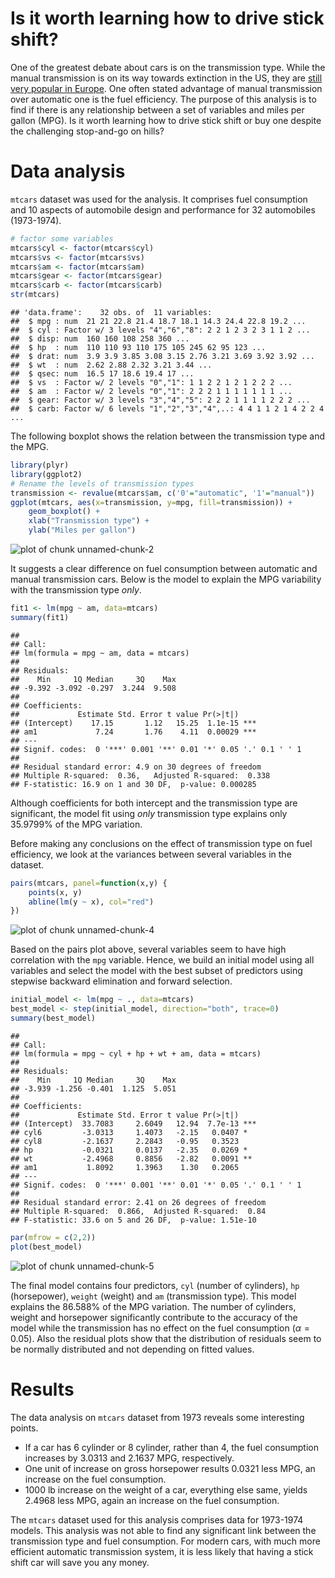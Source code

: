 # Is it worth learning how to drive stick shift?

One of the greatest debate about cars is on the transmission type. While
the manual transmission is on its way towards extinction in the US, they are
[still very popular in Europe](http://www.dctfacts.com/archive/2008/why-dual-clutch-technology-big-business.aspx).
One often stated advantage of manual
transmission over automatic one is the fuel efficiency. The purpose of
this analysis is to find if there is any relationship between a set of
variables and miles per gallon (MPG). Is it worth learning how to drive
stick shift or buy one despite the challenging stop-and-go on hills?

# Data analysis

`mtcars` dataset was used for the analysis. It comprises fuel consumption
and 10 aspects of automobile design and performance for 32 automobiles
(1973-1974).


```r
# factor some variables
mtcars$cyl <- factor(mtcars$cyl)
mtcars$vs <- factor(mtcars$vs)
mtcars$am <- factor(mtcars$am)
mtcars$gear <- factor(mtcars$gear)
mtcars$carb <- factor(mtcars$carb)
str(mtcars)
```

```
## 'data.frame':	32 obs. of  11 variables:
##  $ mpg : num  21 21 22.8 21.4 18.7 18.1 14.3 24.4 22.8 19.2 ...
##  $ cyl : Factor w/ 3 levels "4","6","8": 2 2 1 2 3 2 3 1 1 2 ...
##  $ disp: num  160 160 108 258 360 ...
##  $ hp  : num  110 110 93 110 175 105 245 62 95 123 ...
##  $ drat: num  3.9 3.9 3.85 3.08 3.15 2.76 3.21 3.69 3.92 3.92 ...
##  $ wt  : num  2.62 2.88 2.32 3.21 3.44 ...
##  $ qsec: num  16.5 17 18.6 19.4 17 ...
##  $ vs  : Factor w/ 2 levels "0","1": 1 1 2 2 1 2 1 2 2 2 ...
##  $ am  : Factor w/ 2 levels "0","1": 2 2 2 1 1 1 1 1 1 1 ...
##  $ gear: Factor w/ 3 levels "3","4","5": 2 2 2 1 1 1 1 2 2 2 ...
##  $ carb: Factor w/ 6 levels "1","2","3","4",..: 4 4 1 1 2 1 4 2 2 4 ...
```

The following boxplot shows the relation between the transmission type
and the MPG.


```r
library(plyr)
library(ggplot2)
# Rename the levels of transmission types
transmission <- revalue(mtcars$am, c('0'="automatic", '1'="manual"))
ggplot(mtcars, aes(x=transmission, y=mpg, fill=transmission)) +
    geom_boxplot() +
    xlab("Transmission type") +
    ylab("Miles per gallon")
```

![plot of chunk unnamed-chunk-2](figure/unnamed-chunk-2.png) 

It suggests a clear difference on fuel consumption between automatic
and manual transmission cars. Below is the model to explain the MPG
variability with the transmission type _only_.


```r
fit1 <- lm(mpg ~ am, data=mtcars)
summary(fit1)
```

```
## 
## Call:
## lm(formula = mpg ~ am, data = mtcars)
## 
## Residuals:
##    Min     1Q Median     3Q    Max 
## -9.392 -3.092 -0.297  3.244  9.508 
## 
## Coefficients:
##             Estimate Std. Error t value Pr(>|t|)    
## (Intercept)    17.15       1.12   15.25  1.1e-15 ***
## am1             7.24       1.76    4.11  0.00029 ***
## ---
## Signif. codes:  0 '***' 0.001 '**' 0.01 '*' 0.05 '.' 0.1 ' ' 1
## 
## Residual standard error: 4.9 on 30 degrees of freedom
## Multiple R-squared:  0.36,	Adjusted R-squared:  0.338 
## F-statistic: 16.9 on 1 and 30 DF,  p-value: 0.000285
```

Although coefficients for both intercept and the transmission type are
significant, the model fit using _only_ transmission type explains only
35.9799% of the MPG variation.



Before making any conclusions on the effect of transmission type on fuel
efficiency, we look at the variances between several variables in the dataset.


```r
pairs(mtcars, panel=function(x,y) {
    points(x, y)
    abline(lm(y ~ x), col="red")
})
```

![plot of chunk unnamed-chunk-4](figure/unnamed-chunk-4.png) 

Based on the pairs plot above, several variables seem to have high
correlation with the `mpg` variable. Hence, we build an initial model
using all variables and select the model with the best subset of
predictors using stepwise backward elimination and forward selection.


```r
initial_model <- lm(mpg ~ ., data=mtcars)
best_model <- step(initial_model, direction="both", trace=0)
summary(best_model)
```

```
## 
## Call:
## lm(formula = mpg ~ cyl + hp + wt + am, data = mtcars)
## 
## Residuals:
##    Min     1Q Median     3Q    Max 
## -3.939 -1.256 -0.401  1.125  5.051 
## 
## Coefficients:
##             Estimate Std. Error t value Pr(>|t|)    
## (Intercept)  33.7083     2.6049   12.94  7.7e-13 ***
## cyl6         -3.0313     1.4073   -2.15   0.0407 *  
## cyl8         -2.1637     2.2843   -0.95   0.3523    
## hp           -0.0321     0.0137   -2.35   0.0269 *  
## wt           -2.4968     0.8856   -2.82   0.0091 ** 
## am1           1.8092     1.3963    1.30   0.2065    
## ---
## Signif. codes:  0 '***' 0.001 '**' 0.01 '*' 0.05 '.' 0.1 ' ' 1
## 
## Residual standard error: 2.41 on 26 degrees of freedom
## Multiple R-squared:  0.866,	Adjusted R-squared:  0.84 
## F-statistic: 33.6 on 5 and 26 DF,  p-value: 1.51e-10
```

```r
par(mfrow = c(2,2))
plot(best_model)
```

![plot of chunk unnamed-chunk-5](figure/unnamed-chunk-5.png) 

The final model contains four predictors, `cyl` (number of cylinders),
`hp` (horsepower), `weight` (weight) and `am` (transmission type). This
model explains the 86.588% of the MPG
variation. The number of cylinders, weight and horsepower  significantly
contribute to the accuracy of the model while the transmission has no effect
on the fuel consumption ($\alpha=0.05$). Also the residual plots show that
the distribution of residuals seem to be
normally distributed and not depending on fitted values.

# Results

The data analysis on `mtcars` dataset from 1973 reveals some interesting
points.

- If a car has 6 cylinder or 8 cylinder, rather than 4, the fuel consumption
increases by 3.0313 and
2.1637 MPG, respectively.
- One unit of increase on gross horsepower results
0.0321 less MPG, an increase on the fuel
consumption.
- 1000 lb increase on the weight of a car, everything else same, yields
2.4968 less MPG, again an increase on the
fuel consumption.

The `mtcars` dataset used for this analysis comprises data for 1973-1974
models. This analysis was not able to find any significant link between the
transmission type and fuel consumption. For modern cars, with much more
efficient automatic transmission system, it is less likely that having
a stick shift car will save you any money.
